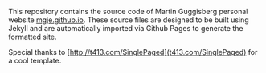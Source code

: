 
This repository contains the source code of Martin Guggisberg personal website [mgje.github.io](https://mgje.github.io). These source files are designed to be built using Jekyll and are automatically imported via Github Pages to generate the formatted site.

Special thanks to [http://t413.com/SinglePaged](t413.com/SinglePaged) for a cool template.

